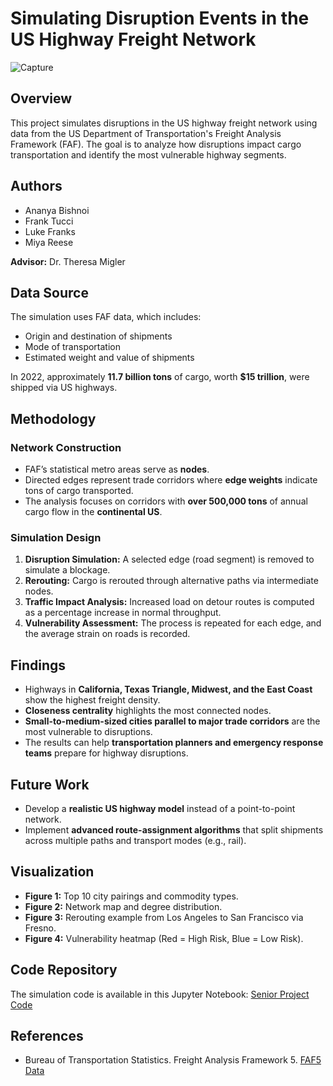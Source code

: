 # Simulating Disruption Events in the US Highway Freight Network

![Capture](![image](https://github.com/user-attachments/assets/acfa8335-5ccc-459a-ba5d-479a2342db4e)
)

## Overview
This project simulates disruptions in the US highway freight network using data from the US Department of Transportation's Freight Analysis Framework (FAF). The goal is to analyze how disruptions impact cargo transportation and identify the most vulnerable highway segments.

## Authors
- Ananya Bishnoi
- Frank Tucci
- Luke Franks
- Miya Reese

**Advisor:** Dr. Theresa Migler

## Data Source
The simulation uses FAF data, which includes:
- Origin and destination of shipments
- Mode of transportation
- Estimated weight and value of shipments

In 2022, approximately **11.7 billion tons** of cargo, worth **$15 trillion**, were shipped via US highways.

## Methodology
### Network Construction
- FAF’s statistical metro areas serve as **nodes**.
- Directed edges represent trade corridors where **edge weights** indicate tons of cargo transported.
- The analysis focuses on corridors with **over 500,000 tons** of annual cargo flow in the **continental US**.

### Simulation Design
1. **Disruption Simulation:** A selected edge (road segment) is removed to simulate a blockage.
2. **Rerouting:** Cargo is rerouted through alternative paths via intermediate nodes.
3. **Traffic Impact Analysis:** Increased load on detour routes is computed as a percentage increase in normal throughput.
4. **Vulnerability Assessment:** The process is repeated for each edge, and the average strain on roads is recorded.

## Findings
- Highways in **California, Texas Triangle, Midwest, and the East Coast** show the highest freight density.
- **Closeness centrality** highlights the most connected nodes.
- **Small-to-medium-sized cities parallel to major trade corridors** are the most vulnerable to disruptions.
- The results can help **transportation planners and emergency response teams** prepare for highway disruptions.

## Future Work
- Develop a **realistic US highway model** instead of a point-to-point network.
- Implement **advanced route-assignment algorithms** that split shipments across multiple paths and transport modes (e.g., rail).

## Visualization
- **Figure 1:** Top 10 city pairings and commodity types.
- **Figure 2:** Network map and degree distribution.
- **Figure 3:** Rerouting example from Los Angeles to San Francisco via Fresno.
- **Figure 4:** Vulnerability heatmap (Red = High Risk, Blue = Low Risk).

## Code Repository
The simulation code is available in this Jupyter Notebook:
[Senior Project Code](https://github.com/ltfranks/Freight-Research-Project/blob/main/senior_proj.ipynb)

## References
- Bureau of Transportation Statistics. Freight Analysis Framework 5. [FAF5 Data](https://www.bts.gov/faf)
